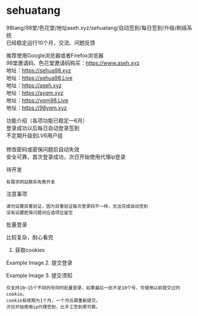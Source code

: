 # sehuatang
98tang/98堂/色花堂/地址aseh.xyz/sehuatang/自动签到/每日签到/升级/刷级系统<br>
已经稳定运行10个月，交流、问题反馈<br>

推荐使用Google浏览器或者Firefox浏览器<br>
98堂邀请码、色花堂邀请码购买：https://www.aseh.xyz<br>
地址：https://sehua98.xyz<br>
地址：https://sehua98.Live<br>
地址：https://aseh.xyz<br>
地址：https://ayqm.xyz<br>
地址：https://yqm98.Live <br>
地址：https://98yqm.xyz<br>

功能介绍（各项功能已稳定—6月）<br>
    登录成功以后每日自动登录签到<br>
    不定期升级到LV6用户组<br><br>
    修改密码或密保问题后自动失效<br>
    安全可靠，首次登录成功，次日开始使用代理ip登录<br>

待开发<br>

    有需求网站联系免费开发

注意事项

    请勿设置双重验证，因为双重验证每次登录码不一样，无法完成自动签到
    没有设置密保问题对应选项应留空

批量登录

比较复杂，耐心看完
1. 获取cookies

Example Image
2. 提交登录

Example Image
3. 提交须知

    仅支持10~15个不同的号同时批量登录，如果最后一批不足10个号，可使用以前提交过的cookie。
    cookie有效期为1个月，一个月后需重新提交。
    次日开始使用ip代理签到，比手工签到更可靠。
